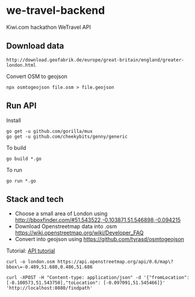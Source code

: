 # we-travel-backend

Kiwi.com hackathon WeTravel API

## Download data

    http://download.geofabrik.de/europe/great-britain/england/greater-london.html

Convert OSM to geojson

    npx osmtogeojson file.osm > file.geojson

## Run API

Install

```
go get -u github.com/gorilla/mux
go get -u github.com/cheekybits/genny/generic
```

To build

```
go build *.go
```

To run

```
go run *.go
```
## Stack and tech
* Choose a small area of London using http://bboxfinder.com/#51.543522,-0.103871,51.546898,-0.094215
* Download Openstreetmap data into .osm https://wiki.openstreetmap.org/wiki/Developer_FAQ
* Convert into geojson using https://github.com/tyrasd/osmtogeojson

Tutorial:
[API tutorial](https://medium.com/the-andela-way/build-a-restful-json-api-with-golang-85a83420c9da)

    curl -o london.osm https://api.openstreetmap.org/api/0.6/map\?bbox\=-0.489,51.680,0.486,51.686

    curl -XPOST -H "Content-type: application/json" -d '{"fromLocation": [-0.100573,51.543750],"toLocation": [-0.097091,51.545466]}' 'http://localhost:8080/findpath'

